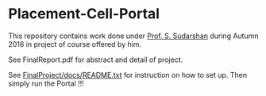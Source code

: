 # Placement-Cell-Portal

This repository contains work done under [Prof. S. Sudarshan](https://www.cse.iitb.ac.in/~sudarsha/) during Autumn 2016 in project of course offered by him.

See FinalReport.pdf for abstract and detail of project.

See [FinalProject/docs/README.txt](./FinalProject/docs/README.txt) for instruction on how to set up. Then simply run the Portal !!!

